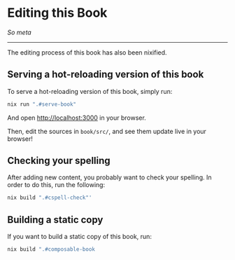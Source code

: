 # Editing this Book
_So meta_

---

The editing process of this book has also been nixified.

## Serving a hot-reloading version of this book

To serve a hot-reloading version of this book, simply run:

```bash
nix run ".#serve-book"
```

And open [http://localhost:3000](http://localhost:3000/) in your browser.

Then, edit the sources in `book/src/`, and see them update live in your browser!


## Checking your spelling

After adding new content, you probably want to check your spelling. In order to do this, run the following:

```bash
nix build ".#cspell-check"'
```


## Building a static copy

If you want to build a static copy of this book, run:

```bash
nix build ".#composable-book
```

